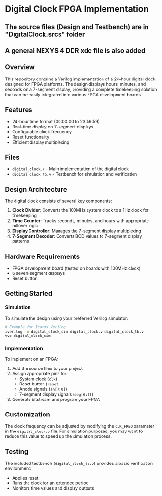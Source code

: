 # Digital Clock FPGA Implementation
## The source files (Design and Testbench) are in "DigitalClock.srcs" folder
## A general NEXYS 4 DDR xdc file is also added

## Overview
This repository contains a Verilog implementation of a 24-hour digital clock designed for FPGA platforms. The design displays hours, minutes, and seconds on a 7-segment display, providing a complete timekeeping solution that can be easily integrated into various FPGA development boards.

## Features
- 24-hour time format (00:00:00 to 23:59:59)
- Real-time display on 7-segment displays
- Configurable clock frequency
- Reset functionality
- Efficient display multiplexing

## Files
- `digital_clock.v` - Main implementation of the digital clock
- `digital_clock_tb.v` - Testbench for simulation and verification

## Design Architecture
The digital clock consists of several key components:

1. **Clock Divider**: Converts the 100MHz system clock to a 1Hz clock for timekeeping
2. **Time Counter**: Tracks seconds, minutes, and hours with appropriate rollover logic
3. **Display Controller**: Manages the 7-segment display multiplexing
4. **7-Segment Decoder**: Converts BCD values to 7-segment display patterns

## Hardware Requirements
- FPGA development board (tested on boards with 100MHz clock)
- 6 seven-segment displays
- Reset button

## Getting Started

### Simulation
To simulate the design using your preferred Verilog simulator:

```bash
# Example for Icarus Verilog
iverilog -o digital_clock_sim digital_clock.v digital_clock_tb.v
vvp digital_clock_sim
```

### Implementation
To implement on an FPGA:

1. Add the source files to your project
2. Assign appropriate pins for:
   - System clock (`clk`)
   - Reset button (`reset`)
   - Anode signals (`an[7:0]`)
   - 7-segment display signals (`seg[6:0]`)
3. Generate bitstream and program your FPGA

## Customization
The clock frequency can be adjusted by modifying the `CLK_FREQ` parameter in the `digital_clock.v` file. For simulation purposes, you may want to reduce this value to speed up the simulation process.

## Testing
The included testbench (`digital_clock_tb.v`) provides a basic verification environment:
- Applies reset
- Runs the clock for an extended period
- Monitors time values and display outputs
